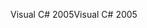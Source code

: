 <span data-ttu-id="a0965-101">Visual C# 2005</span><span class="sxs-lookup"><span data-stu-id="a0965-101">Visual C# 2005</span></span>